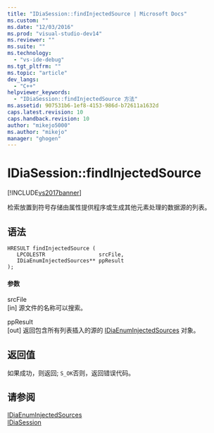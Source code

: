 ```yaml
---
title: "IDiaSession::findInjectedSource | Microsoft Docs"
ms.custom: ""
ms.date: "12/03/2016"
ms.prod: "visual-studio-dev14"
ms.reviewer: ""
ms.suite: ""
ms.technology: 
  - "vs-ide-debug"
ms.tgt_pltfrm: ""
ms.topic: "article"
dev_langs: 
  - "C++"
helpviewer_keywords: 
  - "IDiaSession::findInjectedSource 方法"
ms.assetid: 907531b6-1ef8-4153-986d-b72611a1632d
caps.latest.revision: 10
caps.handback.revision: 10
author: "mikejo5000"
ms.author: "mikejo"
manager: "ghogen"
---
```

# IDiaSession::findInjectedSource
[!INCLUDE[vs2017banner](../../code-quality/includes/vs2017banner.md)]

检索放置到符号存储由属性提供程序或生成其他元素处理的数据源的列表。  
  
## 语法  
  
```cpp#  
HRESULT findInjectedSource (   
   LPCOLESTR                 srcFile,  
   IDiaEnumInjectedSources** ppResult  
);  
```  
  
#### 参数  
 srcFile  
 \[in\] 源文件的名称可以搜索。  
  
 ppResult  
 \[out\] 返回包含所有列表插入的源的 [IDiaEnumInjectedSources](../../debugger/debug-interface-access/idiaenuminjectedsources.md) 对象。  
  
## 返回值  
 如果成功，则返回; `S_OK`否则，返回错误代码。  
  
## 请参阅  
 [IDiaEnumInjectedSources](../../debugger/debug-interface-access/idiaenuminjectedsources.md)   
 [IDiaSession](../../debugger/debug-interface-access/idiasession.md)